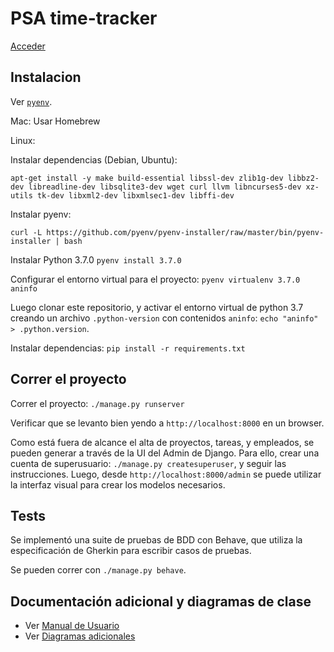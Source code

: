 # PSA time-tracker

[Acceder](https://psa-time-tracker.herokuapp.com)

## Instalacion

Ver [`pyenv`](https://github.com/pyenv/pyenv).

Mac: Usar Homebrew

Linux:

Instalar dependencias (Debian, Ubuntu):
```
apt-get install -y make build-essential libssl-dev zlib1g-dev libbz2-dev libreadline-dev libsqlite3-dev wget curl llvm libncurses5-dev xz-utils tk-dev libxml2-dev libxmlsec1-dev libffi-dev
```
Instalar pyenv: 

`curl -L https://github.com/pyenv/pyenv-installer/raw/master/bin/pyenv-installer | bash`

Instalar Python 3.7.0
`pyenv install 3.7.0`

Configurar el entorno virtual para el proyecto:
`pyenv virtualenv 3.7.0 aninfo`

Luego clonar este repositorio, y activar el entorno virtual de python 3.7 creando un archivo `.python-version` con contenidos `aninfo`: `echo "aninfo" > .python.version`.

Instalar dependencias: `pip install -r requirements.txt`

## Correr el proyecto

Correr el proyecto: `./manage.py runserver`

Verificar que se levanto bien yendo a `http://localhost:8000` en un browser.

Como está fuera de alcance el alta de proyectos, tareas, y empleados, se pueden generar a través de la UI del Admin de Django. Para ello, crear una cuenta de superusuario: `./manage.py createsuperuser`, y seguir las instrucciones. Luego, desde `http://localhost:8000/admin` se puede utilizar la interfaz visual para crear los modelos necesarios.

## Tests

Se implementó una suite de pruebas de BDD con Behave, que utiliza la especificación de Gherkin para escribir casos de pruebas. 

Se pueden correr con `./manage.py behave`.

## Documentación adicional y diagramas de clase

- Ver [Manual de Usuario](https://docs.google.com/document/d/1NxDy82dJ4Vb_ri1M1vdEqKWgoiTnZ7orEZVUCL6DWHY/edit)
- Ver [Diagramas adicionales](docs/)
